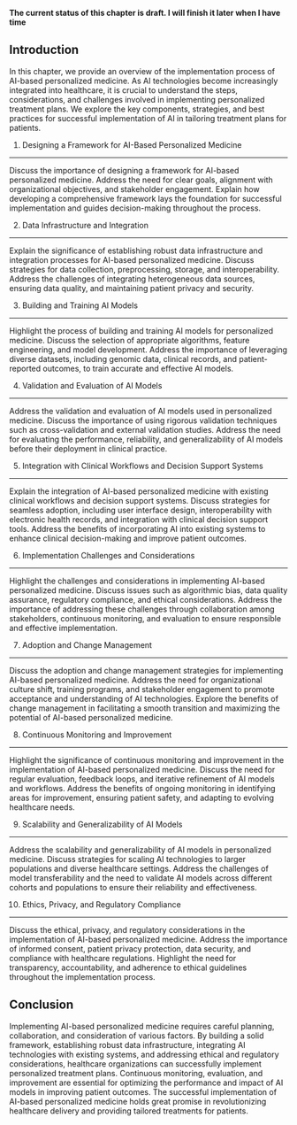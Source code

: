 **The current status of this chapter is draft. I will finish it later when I have time**

Introduction
------------

In this chapter, we provide an overview of the implementation process of AI-based personalized medicine. As AI technologies become increasingly integrated into healthcare, it is crucial to understand the steps, considerations, and challenges involved in implementing personalized treatment plans. We explore the key components, strategies, and best practices for successful implementation of AI in tailoring treatment plans for patients.

1. Designing a Framework for AI-Based Personalized Medicine
-----------------------------------------------------------

Discuss the importance of designing a framework for AI-based personalized medicine. Address the need for clear goals, alignment with organizational objectives, and stakeholder engagement. Explain how developing a comprehensive framework lays the foundation for successful implementation and guides decision-making throughout the process.

2. Data Infrastructure and Integration
--------------------------------------

Explain the significance of establishing robust data infrastructure and integration processes for AI-based personalized medicine. Discuss strategies for data collection, preprocessing, storage, and interoperability. Address the challenges of integrating heterogeneous data sources, ensuring data quality, and maintaining patient privacy and security.

3. Building and Training AI Models
----------------------------------

Highlight the process of building and training AI models for personalized medicine. Discuss the selection of appropriate algorithms, feature engineering, and model development. Address the importance of leveraging diverse datasets, including genomic data, clinical records, and patient-reported outcomes, to train accurate and effective AI models.

4. Validation and Evaluation of AI Models
-----------------------------------------

Address the validation and evaluation of AI models used in personalized medicine. Discuss the importance of using rigorous validation techniques such as cross-validation and external validation studies. Address the need for evaluating the performance, reliability, and generalizability of AI models before their deployment in clinical practice.

5. Integration with Clinical Workflows and Decision Support Systems
-------------------------------------------------------------------

Explain the integration of AI-based personalized medicine with existing clinical workflows and decision support systems. Discuss strategies for seamless adoption, including user interface design, interoperability with electronic health records, and integration with clinical decision support tools. Address the benefits of incorporating AI into existing systems to enhance clinical decision-making and improve patient outcomes.

6. Implementation Challenges and Considerations
-----------------------------------------------

Highlight the challenges and considerations in implementing AI-based personalized medicine. Discuss issues such as algorithmic bias, data quality assurance, regulatory compliance, and ethical considerations. Address the importance of addressing these challenges through collaboration among stakeholders, continuous monitoring, and evaluation to ensure responsible and effective implementation.

7. Adoption and Change Management
---------------------------------

Discuss the adoption and change management strategies for implementing AI-based personalized medicine. Address the need for organizational culture shift, training programs, and stakeholder engagement to promote acceptance and understanding of AI technologies. Explore the benefits of change management in facilitating a smooth transition and maximizing the potential of AI-based personalized medicine.

8. Continuous Monitoring and Improvement
----------------------------------------

Highlight the significance of continuous monitoring and improvement in the implementation of AI-based personalized medicine. Discuss the need for regular evaluation, feedback loops, and iterative refinement of AI models and workflows. Address the benefits of ongoing monitoring in identifying areas for improvement, ensuring patient safety, and adapting to evolving healthcare needs.

9. Scalability and Generalizability of AI Models
------------------------------------------------

Address the scalability and generalizability of AI models in personalized medicine. Discuss strategies for scaling AI technologies to larger populations and diverse healthcare settings. Address the challenges of model transferability and the need to validate AI models across different cohorts and populations to ensure their reliability and effectiveness.

10. Ethics, Privacy, and Regulatory Compliance
----------------------------------------------

Discuss the ethical, privacy, and regulatory considerations in the implementation of AI-based personalized medicine. Address the importance of informed consent, patient privacy protection, data security, and compliance with healthcare regulations. Highlight the need for transparency, accountability, and adherence to ethical guidelines throughout the implementation process.

Conclusion
----------

Implementing AI-based personalized medicine requires careful planning, collaboration, and consideration of various factors. By building a solid framework, establishing robust data infrastructure, integrating AI technologies with existing systems, and addressing ethical and regulatory considerations, healthcare organizations can successfully implement personalized treatment plans. Continuous monitoring, evaluation, and improvement are essential for optimizing the performance and impact of AI models in improving patient outcomes. The successful implementation of AI-based personalized medicine holds great promise in revolutionizing healthcare delivery and providing tailored treatments for patients.
